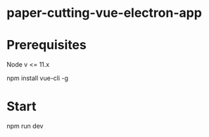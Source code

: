 # paper-cutting-vue-electron-app

# Prerequisites
Node v <= 11.x

npm install vue-cli -g

# Start

npm run dev
